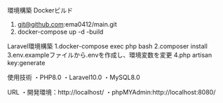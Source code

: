 環境構築
Dockerビルド
1. git@github.com:ema0412/main.git
2. docker-compose up -d -build

Laravel環境構築
1.docker-compose exec php bash
2.composer install
3.env.exampleファイルから.envを作成し、環境変数を変更
4.php artisan key:generate

使用技術
・PHP8.0
・Laravel10.0
・MySQL8.0

URL
・開発環境：http://localhost/
・phpMYAdmin:http://localhost:8080/
